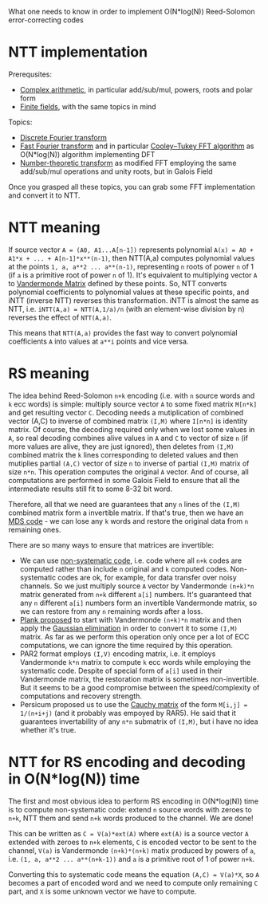 What one needs to know in order to implement O(N*log(N)) Reed-Solomon error-correcting codes


# NTT implementation

Prerequsites:
* [Complex arithmetic](https://en.wikipedia.org/wiki/Complex_number), in particular add/sub/mul, powers, roots and polar form
* [Finite fields](https://en.wikipedia.org/wiki/Finite_field), with the same topics in mind

Topics:
* [Discrete Fourier transform](https://en.wikipedia.org/wiki/Discrete_Fourier_transform)
* [Fast Fourier transform](https://en.wikipedia.org/wiki/Fast_Fourier_transform) and in particular
[Cooley–Tukey FFT algorithm](https://en.wikipedia.org/wiki/Cooley%E2%80%93Tukey_FFT_algorithm) as O(N*log(N)) algorithm implementing DFT
* [Number-theoretic transform](https://en.wikipedia.org/wiki/Discrete_Fourier_transform_(general)) as modified FFT
employing the same add/sub/mul operations and unity roots, but in Galois Field

Once you grasped all these topics, you can grab some FFT implementation and convert it to NTT.


# NTT meaning

If source vector `A = (A0, A1...A[n-1])` represents polynomial `A(x) = A0 + A1*x + ... + A[n-1]*x**(n-1)`,
then NTT(A,a) computes polynomial values at the points `1, a, a**2 ... a**(n-1)`,
representing `n` roots of power `n` of 1 (if `a` is a primitive root of power `n` of 1).
It's equivalent to multiplying vector `A` to [Vandermonde Matrix](https://en.wikipedia.org/wiki/Vandermonde_matrix) defined by these points.
So, NTT converts polynomial coefficients to polynomial values at these specific points, and iNTT (inverse NTT) reverses this transformation.
iNTT is almost the same as NTT, i.e. `iNTT(A,a) = NTT(A,1/a)/n` (with an element-wise division by n) reverses the effect of `NTT(A,a)`.

This means that `NTT(A,a)` provides the fast way to convert polynomial coefficients `A` into values at `a**i` points and vice versa.


# RS meaning

The idea behind Reed-Solomon `n+k` encoding (i.e. with `n` source words and `k` ecc words) is simple:
multiply source vector `A` to some fixed matrix `M[n*k]` and get resulting vector `C`.
Decoding needs a mutiplication of combined vector (A,C) to inverse of combined matrix `(I,M)` where `I[n*n]` is identity matrix.
Of course, the decoding required only when we lost some values in `A`, so real decoding combines alive values in `A` and `C` to vector of size `n`
(if more values are alive, they are just ignored), then deletes from `(I,M)` combined matrix the `k` lines corresponding to deleted values
and then mutiplies partial `(A,C)` vector of size `n` to inverse of partial `(I,M)` matrix of size `n*n`.
This operation computes the original `A` vector. And of course, all computations are performed in some Galois Field to ensure
that all the intermediate results still fit to some 8-32 bit word.

Therefore, all that we need are guarantees that any `n` lines of the `(I,M)` combined matrix form a invertible matrix.
If that's true, then we have an [MDS code](https://en.wikipedia.org/wiki/Erasure_code#Optimal_erasure_codes) - we can lose any `k` words
and restore the original data from `n` remaining ones.

There are so many ways to ensure that matrices are invertible:
* We can use [non-systematic code](https://en.wikipedia.org/wiki/Systematic_code), i.e. code where all `n+k` codes are computed
rather than include `n` original and `k` computed codes. Non-systematic codes are ok, for example, for data transfer over noisy channels.
So we just multiply source `A` vector by Vandermonde `(n+k)*n` matrix generated from `n+k` different `a[i]` numbers.
It's guaranteed that any `n` different `a[i]` numbers form an invertible Vandermonde matrix, so we can restore from any `n` remaining words after a loss.
* [Plank proposed](http://web.eecs.utk.edu/~plank/plank/papers/SPE-04.html) to start with Vandermonde `(n+k)*n` matrix
and then apply the [Gaussian elimination](https://en.wikipedia.org/wiki/Gaussian_elimination) in order to convert it to some `(I,M)` matrix.
As far as we perform this operation only once per a lot of ECC computations, we can ignore the time required by this operation.
* PAR2 format employs `(I,V)` encoding matrix, i.e. it employs Vandermonde `k*n` matrix to compute `k` ecc words while employing the systematic code.
Despite of special form of `a[i]` used in their Vandermonde matrix, the restoration matrix is sometimes non-invertible.
But it seems to be a good compromise between the speed/complexity of computations and recovery strength.
* Persicum proposed us to use the [Cauchy matrix](https://en.wikipedia.org/wiki/Cauchy_matrix) of the form `M[i,j] = 1/(n+i+j)` (and it probably was empoyed by RAR5).
He said that it guarantees invertability of any `n*n` submatrix of `(I,M)`, but i have no idea whether it's true.


# NTT for RS encoding and decoding in O(N*log(N)) time

The first and most obvious idea to perform RS encoding in O(N*log(N)) time is to compute non-systematic code:
extend `n` source words with zeroes to `n+k`, NTT them and send `n+k` words produced to the channel. We are done!

This can be written as `C = V(a)*ext(A)` where `ext(A)` is a source vector `A` extended with zeroes to `n+k` elements,
`C` is encoded vector to be sent to the channel, `V(a)` is Vandermonde `(n+k)*(n+k)` matix produced by powers of `a`,
i.e. `(1, a, a**2 ... a**(n+k-1))` and `a` is a primitive root of 1 of power `n+k`.

Converting this to systematic code means the equation `(A,C) = V(a)*X`, so `A` becomes a part of encoded word
and we need to compute only remaining `C` part, and `X` is some unknown vector we have to compute.
